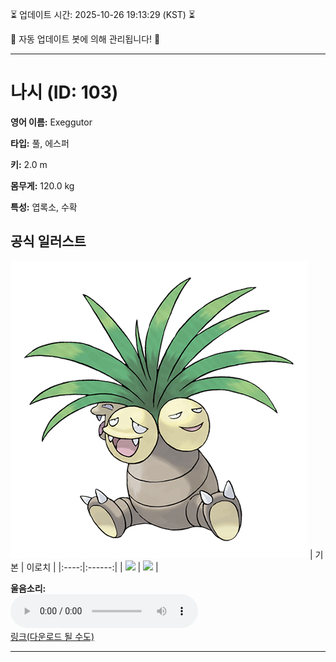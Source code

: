 
⏳ 업데이트 시간: 2025-10-26 19:13:29 (KST) ⏳

🤖 자동 업데이트 봇에 의해 관리됩니다! 🤖

---

# 나시 (ID: 103)
**영어 이름:** Exeggutor

**타입:** 풀, 에스퍼

**키:** 2.0 m

**몸무게:** 120.0 kg

**특성:** 엽록소, 수확

## 공식 일러스트
![](https://raw.githubusercontent.com/PokeAPI/sprites/master/sprites/pokemon/other/official-artwork/103.png)
| 기본 | 이로치 |
|:----:|:------:|
| <img src="http://play.pokemonshowdown.com/sprites/ani/exeggutor.gif" width="200"> | <img src="http://play.pokemonshowdown.com/sprites/ani-shiny/exeggutor.gif" width="200"> |

**울음소리:**<br><audio controls src="https://raw.githubusercontent.com/PokeAPI/cries/main/cries/pokemon/latest/103.ogg"></audio><br> [링크(다운로드 될 수도)](https://raw.githubusercontent.com/PokeAPI/cries/main/cries/pokemon/latest/103.ogg)


---
